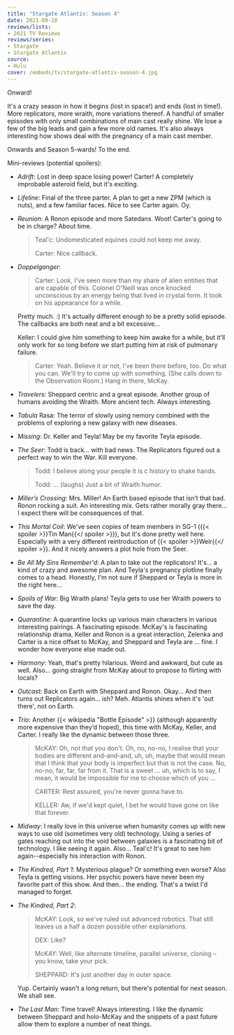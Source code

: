 ```yaml
---
title: "Stargate Atlantis: Season 4"
date: 2021-09-10
reviews/lists:
- 2021 TV Reviews
reviews/series:
- Stargate
- Stargate Atlantis
source:
- Hulu
cover: /embeds/tv/stargate-atlantis-season-4.jpg
---
```

Onward! 

It's a crazy season in how it begins (lost in space!) and ends (lost in time!). More replicators, more wraith, more variations thereof. A handful of smaller episodes with only small combinations of main cast really shine. We lose a few of the big leads and gain a few more old names. It's also always interesting how shows deal with the pregnancy of a main cast member.

Onwards and Season 5-wards! To the end.

Mini-reviews (potential spoilers):

- *Adrift*: Lost in deep space losing power! Carter! A completely improbable asteroid field, but it's exciting. 
- *Lifeline*: Final of the three parter. A plan to get a new ZPM (which is nuts), and a few familiar faces. Nice to see Carter again. Oy. 
- *Reunion*: A Ronon episode and more Satedans. Woot! Carter's going to be in charge? About time. 

    > Teal'c: Undomesticated equines could not keep me away.
    > 
    > Carter: Nice callback. 

- *Doppelganger*: 

    > Carter: Look, I've seen more than my share of alien entities that are capable of this. Colonel O'Neill was once knocked unconscious by an energy being that lived in crystal form. It took on his appearance for a while.

    Pretty much. :) It's actually different enough to be a pretty solid episode. The callbacks are both neat and a bit excessive...

    Keller: I could give him something to keep him awake for a while, but it'll only work for so long before we start putting him at risk of pulmonary failure.

    > Carter: Yeah. Believe it or not, I've been there before, too. Do what you can. We'll try to come up with something. (She calls down to the Observation Room.) Hang in there, McKay.

- *Travelers*: Sheppard centric and a great episode. Another group of humans avoiding the Wraith. More ancient tech. Always interesting. 
- *Tabula* Rasa: The terror of slowly using nemory combined with the problems of exploring a new galaxy with new diseases. 
- *Missing*: Dr. Keller and Teyla! May be my favorite Teyla episode. 

- *The Seer*: Todd is back… with bad news. The Replicators figured out a perfect way to win the War. Kill everyone. 

    > Todd: I believe along your people it is c history to shake hands. 
    > 
    > Todd: … (laughs) Just a bit of Wraith humor. 

- *Miller’s Crossing*: Mrs. Miller! An Earth based episode that isn’t that bad. Ronon rocking a suit. An interesting mix. Gets rather morally gray there... I expect there will be consequences of that. 

- *This Mortal Coil*: We've seen copies of team members in SG-1 ({{< spoiler >}}Tin Man{{</ spoiler >}}), but it's done pretty well here. Especially with a very different reintroduction of {{< spoiler >}}Weir{{</ spoiler >}}. And it nicely answers a plot hole from the Seer. 

- *Be All My Sins Remember'd*: A plan to take out the replicators! It's... a kind of crazy and awesome plan. And Teyla's pregnancy plotline finally comes to a head. Honestly, I'm not sure if Sheppard or Teyla is more in the right here...

- *Spoils of War*: Big Wraith plans! Teyla gets to use her Wraith powers to save the day. 

- *Quarantine*: A quarantine locks up various main characters in various interesting pairings. A fascinating episode. McKay's is fascinating relationship drama, Keller and Ronon is a great interaction, Zelenka and Carter is a nice offset to McKay, and Sheppard and Teyla are ... fine. I wonder how everyone else made out. 

- *Harmony*: Yeah, that's pretty hilarious. Weird and awkward, but cute as well. Also... going straight from McKay about to propose to flirting with locals? 

- *Outcast*: Back on Earth with Sheppard and Ronon. Okay... And then turns out Replicators again... ish? Meh. Atlantis shines when it's 'out there', not on Earth. 

- *Trio*: Another {{< wikipedia "Bottle Episode" >}} (although apparently more expensive than they’d hoped), this time with McKay, Keller, and Carter. I really like the dynamic between those three. 

    > McKAY: Oh, not that you don't. Oh, no, no-no, I realise that your bodies are different and-and-and, uh, uh, maybe that would mean that I think that your body is imperfect but that is not the case. No, no-no, far, far, far from it. That is a sweet ... uh, which is to say, I mean, it would be impossible for me to choose which of you ...
    > 
    > CARTER: Rest assured, you're never gonna have to.
    > 
    > KELLER: Aw, if we'd kept quiet, I bet he would have gone on like that forever.

- *Midway*: I really love in this universe when humanity comes up with new ways to use old (sometimes very old) technology. Using a series of gates reaching out into the void between galaxies is a fascinating bit of technology. I like seeing it again. Also... Teal'c! It's great to see him again--especially his interaction with Ronon. 

- *The Kindred, Part 1*: Mysterious plague? Or something even worse? Also Teyla is getting visions. Her psychic powers have never been my favorite part of this show. And then... the ending. That's a twist I'd managed to forget.

- *The Kindred, Part 2*: 

    > McKAY: Look, so we've ruled out advanced robotics. That still leaves us a half a dozen possible other explanations.
	> 
	> DEX: Like?
	> 
	> McKAY: Well, like alternate timeline, parallel universe, cloning – you know, take your pick.
	> 
	> SHEPPARD: It's just another day in outer space.

    Yup. Certainly wasn't a long return, but there's potential for next season. We shall see. 

- *The Last Man*: Time travel! Always interesting. I like the dynamic between Sheppard and holo-McKay and the snippets of a past future allow them to explore a number of neat things. 